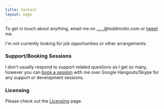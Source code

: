 ```yaml
---
title: Contact
layout: page
---
```


To get in touch about anything, email me on <a href="http://www.google.com/recaptcha/mailhide/d?k=01rmKaZ2nEzUNTlBeJwIA-NA==&amp;c=de1XRgcu-NxBLsqf8jeHz_Fq-2QrJf1ZcDAozNqFuu8=" onclick="window.open('http://www.google.com/recaptcha/mailhide/d?k\07501rmKaZ2nEzUNTlBeJwIA-NA\75\75\46c\75de1XRgcu-NxBLsqf8jeHz_Fq-2QrJf1ZcDAozNqFuu8\075', '', 'toolbar=0,scrollbars=0,location=0,statusbar=0,menubar=0,resizable=0,width=500,height=300'); return false;" title="Reveal this e-mail address">......</a>@toddmotto.com or [tweet](//twitter.com/toddmotto) me.

I'm not currently looking for job opportunities or other arrangements.

### Support/Booking Sessions

I don't usually respond to support related questions as I get so many, however you can [book a session](/session) with me over Google Hangouts/Skype for any support or development sessions.

### Licensing
Please check out the [Licensing](/licensing) page.
